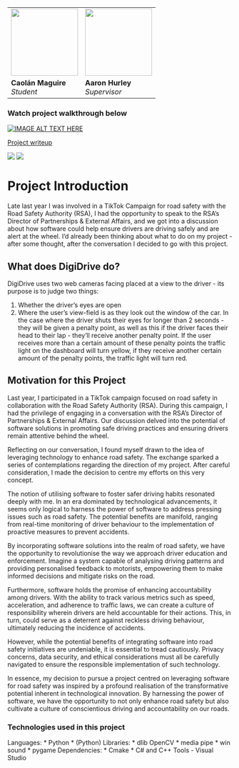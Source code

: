 <table>
  <tr> 
    <td> <img src="https://avatars.githubusercontent.com/u/36414229?v=4" width="150px"/> </td>
    <td> <img src="https://www.shutterstock.com/image-vector/vector-flat-illustration-grayscale-avatar-600nw-2281862025.jpg" width="150px"/> </td>
  </tr>
  <tr>
    <td> <b>Caolán Maguire</b> <br/> <i>Student</i> </td>
    <td> <b>Aaron Hurley</b> <br/> <i>Supervisor</i> </td>
  </tr>
</table>

<h3>Watch project walkthrough below</h3>

[![IMAGE ALT TEXT HERE](https://img.youtube.com/vi/xSmM2ES2M2g/0.jpg)](https://www.youtube.com/embed/xSmM2ES2M2g?si=1E2Nk536_mqW33No)


<a href="https://docs.google.com/document/d/e/2PACX-1vS5ZngCvAXEI8rv_xrGbXGh_z5ZA9417LqlGOS6vGaf82oaUMlg7VXZvvE1hFtxh-qRPQCENs6hMhqe/pub">Project writeup</a>

<img src="https://lh7-us.googleusercontent.com/docsz/AD_4nXeva58y-WPN0OVxYdM8fabFDwWe-ncMp8431hOVNmP_tz4WKdB1RM8ljLEJ0SJmP62qfSZaLEpJD2lWjK7fz_PE47LEu7SpMchHXjTeorE9md_HNz96SXtobayQQ6vEtU2OQ8eXwP2fml8dWc2nCPsVp2-I?key=wVd8LT_1VwVW_00ZhSj88g"/>

<img src="https://lh7-us.googleusercontent.com/docsz/AD_4nXf-OlRKPdsVlVofMeF5AYxFcMgy3s1ENTfKCOHMbvIJtasXr1tQTf6v0ZODnaUQb6DXtc7esbse-fPqBi_wnOTfmso69qiFtgj76wr7bGgJKGByT5ybit8iGn9dD_OZ2hQMg-lyA-wzENP7AX88Qqfy1no3?key=wVd8LT_1VwVW_00ZhSj88g"/>

<h1>Project Introduction</h1>
Late last year I was involved in a TikTok Campaign for road safety with the Road Safety Authority (RSA), I had the opportunity to speak to the RSA’s Director of Partnerships & External Affairs, and we got into a discussion about how software could help ensure drivers are driving safely and are alert at the wheel. I’d already been thinking about what to do on my project - after some thought, after the conversation I decided to go with this project.


<h2>What does DigiDrive do?</h2>


DigiDrive uses two web cameras facing placed at a view to the driver - its purpose is to judge two things:

1. Whether the driver’s eyes are open
2. Where the user’s view-field is as they look out the window of the car.
In the case where the driver shuts their eyes for longer than 2 seconds - they will be given a penalty point, as well as this if the driver faces their head to their lap - they’ll receive another penalty point. If the user receives more than a certain amount of these penalty points the traffic light on the dashboard will turn yellow, if they receive another certain amount of the penalty points, the traffic light will turn red.

<h2>Motivation for this Project</h2>
Last year, I participated in a TikTok campaign focused on road safety in collaboration with the Road Safety Authority (RSA). During this campaign, I had the privilege of engaging in a conversation with the RSA’s Director of Partnerships & External Affairs. Our discussion delved into the potential of software solutions in promoting safe driving practices and ensuring drivers remain attentive behind the wheel.

Reflecting on our conversation, I found myself drawn to the idea of leveraging technology to enhance road safety. The exchange sparked a series of contemplations regarding the direction of my project. After careful consideration, I made the decision to centre my efforts on this very concept.

The notion of utilising software to foster safer driving habits resonated deeply with me. In an era dominated by technological advancements, it seems only logical to harness the power of software to address pressing issues such as road safety. The potential benefits are manifold, ranging from real-time monitoring of driver behaviour to the implementation of proactive measures to prevent accidents.

By incorporating software solutions into the realm of road safety, we have the opportunity to revolutionise the way we approach driver education and enforcement. Imagine a system capable of analysing driving patterns and providing personalised feedback to motorists, empowering them to make informed decisions and mitigate risks on the road.

Furthermore, software holds the promise of enhancing accountability among drivers. With the ability to track various metrics such as speed, acceleration, and adherence to traffic laws, we can create a culture of responsibility wherein drivers are held accountable for their actions. This, in turn, could serve as a deterrent against reckless driving behaviour, ultimately reducing the incidence of accidents.

However, while the potential benefits of integrating software into road safety initiatives are undeniable, it is essential to tread cautiously. Privacy concerns, data security, and ethical considerations must all be carefully navigated to ensure the responsible implementation of such technology.

In essence, my decision to pursue a project centred on leveraging software for road safety was inspired by a profound realisation of the transformative potential inherent in technological innovation. By harnessing the power of software, we have the opportunity to not only enhance road safety but also cultivate a culture of conscientious driving and accountability on our roads.

<h3>Technologies used in this project</h3>
Languages:
* Python
* (Python) Libraries:
* dlib
OpenCV
* media pipe
* win sound
* pygame
Dependencies:
* Cmake
* C# and C++ Tools - Visual Studio
